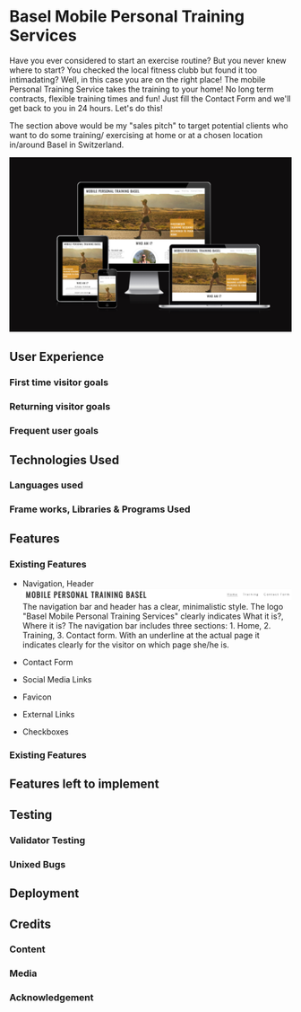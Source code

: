 # Basel Mobile Personal Training Services

Have you ever considered to start an exercise routine? But you never knew where to start? You checked the local fitness clubb but found it too intimadating?
Well, in this case you are on the right place!
The mobile Personal Training Service takes the training to your home!
No long term contracts, flexible training times and fun!
Just fill the Contact Form and we'll get back to you in 24 hours.
Let's do this!

The section above would be my "sales pitch" to target potential clients who want to do some training/ exercising at home or at a chosen location in/around Basel in Switzerland.

![Mockup screenshot](/assets/media/mockupone.png)

## User Experience

### First time visitor goals
### Returning visitor goals
### Frequent user goals

## Technologies Used

### Languages used
### Frame works, Libraries & Programs Used



## Features

### Existing Features

- Navigation, Header
![Mockup screenshot](/assets/media/navbar.png)
 The navigation bar and header has a clear, minimalistic style. The logo "Basel Mobile Personal Training Services" clearly indicates What it is?, Where it is?
 The navigation bar includes three sections: 1. Home,
                                             2. Training,
                                             3. Contact form.
With an underline at the actual page it indicates clearly for the visitor on which page she/he is.                                             







* Contact Form
- Social Media Links
+ Favicon
* External Links
- Checkboxes




### Existing Features


## Features left to implement


## Testing

### Validator Testing

### Unixed Bugs


## Deployment

## Credits



### Content

### Media

### Acknowledgement 












[def]: ..//assets/images/ethos-center-image.jpg